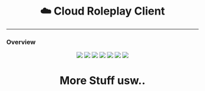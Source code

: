 <div align="center">
	<h1>☁️ Cloud Roleplay Client</h1>
</div>


---

### Overview
<p align="center">
  <img src="https://i.imgur.com/jRRqbuP.png" />
    <img src="https://i.imgur.com/H1c1RMV.png" />
    <img src="https://i.imgur.com/X1ZMCd7.png" />
    <img src="https://i.imgur.com/cW3KToZ.png" />
    <img src="https://i.imgur.com/MIejFOu.png" />
      <img src="https://i.imgur.com/EJW8UcB.png" />
      <img src="https://i.imgur.com/R1bA325.png" />
</p>

<div align="center">
	<h1>More Stuff usw..</h1>
</div>
